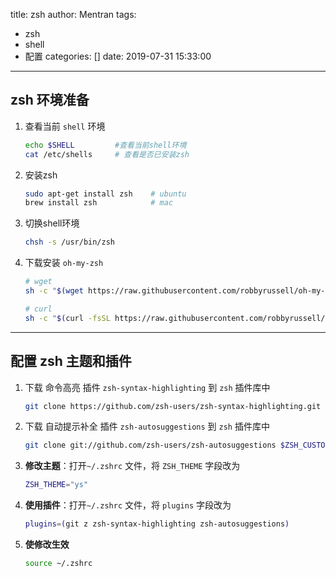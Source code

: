 title: zsh
author: Mentran
tags:
  - zsh
  - shell
  - 配置
categories: []
date: 2019-07-31 15:33:00
---
## zsh 环境准备
1. 查看当前 `shell` 环境
    ```bash
    echo $SHELL         #查看当前shell环境
    cat /etc/shells     # 查看是否已安装zsh
    ```
2.  安装zsh
    ```bash
    sudo apt-get install zsh    # ubuntu
    brew install zsh            # mac
    ```
3. 切换shell环境
    ```bash
    chsh -s /usr/bin/zsh
    ```
4. 下载安装 `oh-my-zsh`
    ```bash
    # wget
    sh -c "$(wget https://raw.githubusercontent.com/robbyrussell/oh-my-zsh/master/tools/install.sh -O -)"
    
    # curl
    sh -c "$(curl -fsSL https://raw.githubusercontent.com/robbyrussell/oh-my-zsh/master/tools/install.sh)"
    ```
<!-- more -->
***

## 配置 zsh 主题和插件
1. 下载 命令高亮 插件 `zsh-syntax-highlighting` 到 `zsh` 插件库中
    ```bash
    git clone https://github.com/zsh-users/zsh-syntax-highlighting.git $ZSH_CUSTOM/plugins/zsh-syntax-highlighting
    ```

2. 下载 自动提示补全 插件 `zsh-autosuggestions` 到 `zsh` 插件库中
    ```bash
    git clone git://github.com/zsh-users/zsh-autosuggestions $ZSH_CUSTOM/plugins/zsh-autosuggestions
    ```

3. **修改主题**：打开`~/.zshrc` 文件，将 `ZSH_THEME` 字段改为
    ```bash
    ZSH_THEME="ys"
    ```

4. **使用插件**：打开`~/.zshrc` 文件，将 `plugins` 字段改为
    ```bash
    plugins=(git z zsh-syntax-highlighting zsh-autosuggestions)
    ```

5. **使修改生效**
    ```bash
    source ~/.zshrc
    ```